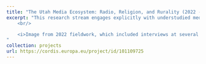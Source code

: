 ```yaml
---
title: "The Utah Media Ecosystem: Radio, Religion, and Rurality (2022 - Present)"
excerpt: "This research stream engages explicitly with understudied media environments deeply affected by religion, rurality, and radio. Currently, I am exploring the Utah media ecosystem as an insightful case study, mapping actors, networks, technologies, digital identities, and cultural/ideological influences. Methods are mainly ethnographic, but include some network mapping and content analysis. <br/><br/><img src='/images/oil-carbon.jpeg'> 
	<br/>

	<i>Image from 2022 fieldwork, which included interviews at several talk radio stations. This image was taken in Carbon county, a rural region with a deep history of oil and coal production.</i>
"
collection: projects
url: https://cordis.europa.eu/project/id/101109725
---
```






